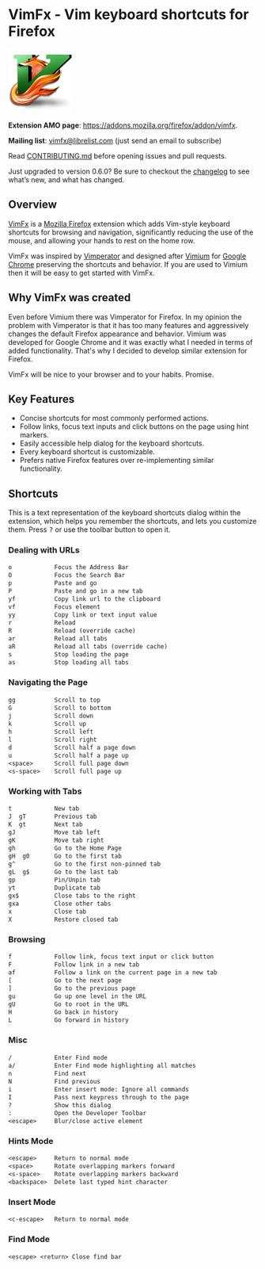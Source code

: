 # VimFx - Vim keyboard shortcuts for Firefox

![VimFx Logo](icon-large.png)

**Extension AMO page**: <https://addons.mozilla.org/firefox/addon/vimfx>.

**Mailing list**: [vimfx@librelist.com] (just send an email to subscribe)

Read [CONTRIBUTING.md](CONTRIBUTING.md) before opening issues and pull requests.

Just upgraded to version 0.6.0? Be sure to checkout the
[changelog](CHANGELOG.md) to see what’s new, and what has changed.

[vimfx@librelist.com]: mailto:vimfx@librelist.com?subject=Subscribe

## Overview

[VimFx] is a [Mozilla Firefox] extension which adds Vim-style keyboard shortcuts
for browsing and navigation, significantly reducing the use of the mouse, and
allowing your hands to rest on the home row.

VimFx was inspired by [Vimperator] and designed after [Vimium] for [Google
Chrome] preserving the shortcuts and behavior. If you are used to Vimium then
it will be easy to get started with VimFx.

[VimFx]: https://addons.mozilla.org/firefox/addon/vimfx
[Mozilla Firefox]: https://www.mozilla.org/firefox
[Vimperator]: http://www.vimperator.org/vimperator
[Vimium]: http://vimium.github.io/
[Google Chrome]: https://www.google.com/chrome

## Why VimFx was created

Even before Vimium there was Vimperator for Firefox. In my opinion the problem
with Vimperator is that it has too many features and aggressively changes the
default Firefox appearance and behavior. Vimium was developed for Google Chrome
and it was exactly what I needed in terms of added functionality. That's why I
decided to develop similar extension for Firefox.

VimFx will be nice to your browser and to your habits. Promise.

## Key Features

- Concise shortcuts for most commonly performed actions.
- Follow links, focus text inputs and click buttons on the page using hint
  markers.
- Easily accessible help dialog for the keyboard shortcuts.
- Every keyboard shortcut is customizable.
- Prefers native Firefox features over re-implementing similar functionality.

## Shortcuts

This is a text representation of the keyboard shortcuts dialog within the
extension, which helps you remember the shortcuts, and lets you customize them.
Press <kbd>?</kbd> or use the toolbar button to open it.

### Dealing with URLs

    o            Focus the Address Bar
    O            Focus the Search Bar
    p            Paste and go
    P            Paste and go in a new tab
    yf           Copy link url to the clipboard
    vf           Focus element
    yy           Copy link or text input value
    r            Reload
    R            Reload (override cache)
    ar           Reload all tabs
    aR           Reload all tabs (override cache)
    s            Stop loading the page
    as           Stop loading all tabs

### Navigating the Page

    gg           Scroll to top
    G            Scroll to bottom
    j            Scroll down
    k            Scroll up
    h            Scroll left
    l            Scroll right
    d            Scroll half a page down
    u            Scroll half a page up
    <space>      Scroll full page down
    <s-space>    Scroll full page up

### Working with Tabs

    t            New tab
    J  gT        Previous tab
    K  gt        Next tab
    gJ           Move tab left
    gK           Move tab right
    gh           Go to the Home Page
    gH  g0       Go to the first tab
    g^           Go to the first non-pinned tab
    gL  g$       Go to the last tab
    gp           Pin/Unpin tab
    yt           Duplicate tab
    gx$          Close tabs to the right
    gxa          Close other tabs
    x            Close tab
    X            Restore closed tab

### Browsing

    f            Follow link, focus text input or click button
    F            Follow link in a new tab
    af           Follow a link on the current page in a new tab
    [            Go to the next page
    ]            Go to the previous page
    gu           Go up one level in the URL
    gU           Go to root in the URL
    H            Go back in history
    L            Go forward in history

### Misc

    /            Enter Find mode
    a/           Enter Find mode highlighting all matches
    n            Find next
    N            Find previous
    i            Enter insert mode: Ignore all commands
    I            Pass next keypress through to the page
    ?            Show this dialog
    :            Open the Developer Toolbar
    <escape>     Blur/close active element

### Hints Mode

    <escape>     Return to normal mode
    <space>      Rotate overlapping markers forward
    <s-space>    Rotate overlapping markers backward
    <backspace>  Delete last typed hint character

### Insert Mode

    <c-escape>   Return to normal mode

### Find Mode

    <escape> <return> Close find bar
